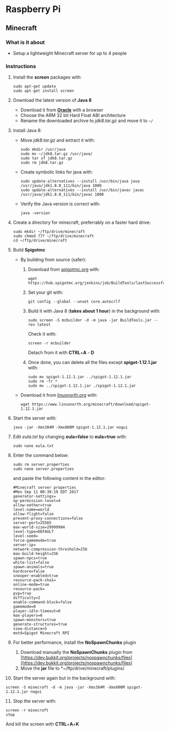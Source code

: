# Raspberry Pi

## Minecraft

### What is it about
- Setup a lightweight Minecraft server for up to 4 people

### Instructions
1. Install the **screen** packages with:
   
   ```shell
   sudo apt-get update
   sudo apt-get install screen
   ```
   
2. Download the latest version of **Java 8**
   - Download it from [**Oracle**](http://www.oracle.com/technetwork/java/javase/downloads/jdk8-downloads-2133151.html) with a browser
   - Choose the ARM 32 bit Hard Float ABI architecture
   - Rename the downloaded archive to *jdk8.tar.gz* and move it to `~/`
   
3. Install Java 8:
   - Move *jdk8.tar.gz* and extract it with:
   
      ```shell
	  sudo mkdir /usr/java
	  sudo mv ~/jdk8.tar.gz /usr/java/
	  sudo tar xf jdk8.tar.gz
	  sudo rm jdk8.tar.gz
	  ```
	  
   - Create symbolic links for java with:
  
      ```shell
      sudo update-alternatives --install /usr/bin/java java /usr/java/jdk1.8.0_111/bin/java 1000	  
	  sudo update-alternatives --install /usr/bin/javac javac /usr/java/jdk1.8.0_111/bin/javac 1000
	  ```
	  
   - Verify the Java version is correct with:
   
      ```shell
	  java -version
	  ```
	  
4. Create a directory for minecraft, preferrably on a faster hard drive:

   ```shell
   sudo mkdir ~/ftp/drive/minecraft
   sudo chmod 777 ~/ftp/drive/minecraft
   cd ~/ftp/drive/minecraft
   ```
   
5. Build **Spigotmc**
   - By building from source (safer):
      1. Download from [spigotmc.org](https://hub.spigotmc.org) with:
	     
		 ```shell
		 wget https://hub.spigotmc.org/jenkins/job/BuildTools/lastSuccessfulBuild/artifact/target/BuildTools.jar
		 ```
		 
      2. Set your git with: 
	  
	     ```shell
		 git config --global --unset core.autocrlf
		 ```
		 
      3. Build it with Java 8 (**takes about 1 hour**) in the background with:
	  
	     ```shell
		 sudo screen -S mcbuilder -d -m java -jar BuildTools.jar --rev latest
		 ```
		 
		 Check it with:
		 
		 ```shell
		 screen -r mcbuilder
		 ```
		 
		 Detach from it with **CTRL**+**A** - **D**
		 
      4. Once done, you can delete all the files except **spigot-1.12.1.jar** with:
	   
	     ```shell
		 sudo mv spigot-1.12.1.jar ../spigot-1.12.1.jar
		 sudo rm -fr *
		 sudo mv ../spigot-1.12.1.jar ./spigot-1.12.1.jar
		 ```
		 
   - Download it from [linuxnorth.org](https://www.linuxnorth.org/minecraft/download/) with:
   
      ```shell
	  wget https://www.linuxnorth.org/minecraft/download/spigot-1.12.1.jar
	  ```
   
6. Start the server with:

   ```shell
   java -jar -Xms384M -Xmx800M spigot-1.12.1.jar nogui
   ```
   
7. Edit *eula.txt* by changing **eula=false** to **eula=true** with:

   ```shell
   sudo nano eula.txt
   ```
   
8. Enter the command below:
   
   ```shell
   sudo rm server.properties
   sudo nano server.properties
   ```
   
   and paste the following content in the editor:
   
   
   ```
   #Minecraft server properties
   #Mon Sep 11 00:39:19 EDT 2017
   generator-settings=
   op-permission-level=4
   allow-nether=true
   level-name=world
   allow-flight=false
   prevent-proxy-connections=false
   server-port=25565
   max-world-size=29999984
   level-type=DEFAULT
   level-seed=
   force-gamemode=true
   server-ip=
   network-compression-threshold=256
   max-build-height=256
   spawn-npcs=true
   white-list=false
   spawn-animals=true
   hardcore=false
   snooper-enabled=true
   resource-pack-sha1=
   online-mode=true
   resource-pack=
   pvp=true
   difficulty=2
   enable-command-block=false
   gamemode=0
   player-idle-timeout=0
   max-players=6
   spawn-monsters=true
   generate-structures=true
   view-distance=5
   motd=Spigot Minecraft RPI
   ```

9. For better performance, install the **NoSpawnChunks** plugin
   1. Download manually the **NoSpawnChunks** plugin from [https://dev.bukkit.org/projects/nospawnchunks/files](https://dev.bukkit.org/projects/nospawnchunks/files)
   2. Move the **jar** file to *~/ftp/drive/minecraft/plugins/
   
10. Start the server again but in the background with:

   ```shell
   screen -S minecraft -d -m java -jar -Xms384M -Xmx800M spigot-1.12.1.jar nogui
   ```
   
11. Stop the server with:

   ```shell
   screen -r minecraft
   stop
   ```
   
   And kill the screen with **CTRL**+**A**+**K**
